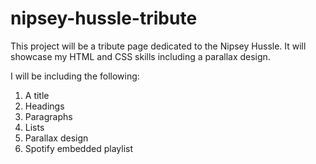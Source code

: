 # nipsey-hussle-tribute
This project will be a tribute page dedicated to the Nipsey Hussle. It will showcase my HTML and CSS skills including a parallax design. 

I will be including the following:
1. A title
2. Headings
3. Paragraphs
4. Lists
5. Parallax design
6. Spotify embedded playlist
